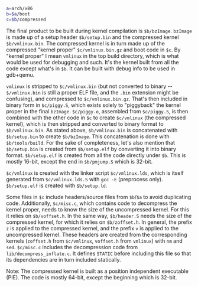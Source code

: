 ```sh
a=arch/x86
b=$a/boot
c=$b/compressed
```
The final product to be built during kernel compilation is `$b/bzImage`. `bzImage` is made up of a setup header `$b/setup.bin` and the compressed kernel `$b/vmlinux.bin`. The compressed kernel is in turn made up of the compressed "kernel proper" `$c/vmlinux.bin.gz` and boot code in `$c`. By "kernel proper" I mean `vmlinux` in the top build directory, which is what would be used for debugging and such. It's the kernel built from all the code except what's in `$b`. It can be built with debug info to be used in gdb+qemu.

`vmlinux` is stripped to `$c/vmlinux.bin` (but not converted to binary -- `$/vmlinux.bin` is still a proper ELF file, and the `.bin` extension might be confusing), and compressed to `$c/vmlinux.bin.gz`. That's then included in binary form in `$c/piggy.S`, which exists solely to "piggyback" the kernel proper in the final `bzImage`. `$c/piggy.o`, assembled from `$c/piggy.S`, is then combined with the other code in `$c` to create `$c/vmlinux` (the compressed kernel), which is then stripped and converted to binary format to `$b/vmlinux.bin`. As stated above, `$b/vmlinux.bin` is concatenated with `$b/setup.bin` to create `$b/bzImage`. This concatenation is done with `$b/tools/build`. For the sake of completeness, let's also mention that `$b/setup.bin` is created from `$b/setup.elf` by converting it into binary format. `$b/setup.elf` is created from all the code directly under `$b`. This is mostly 16-bit, except the end in `$b/pmjump.S` which is 32-bit.

`$c/vmlinux` is created with the linker script `$c/vmlinux.lds`, which is itself generated from `$c/vmlinux.lds.S` with `gcc -E` (preprocess only). `$b/setup.elf` is created with `$b/setup.ld`.

Some files in `$c` include headers/source files from `$b`/`$a` to avoid duplicating code. Additionally, `$c/misc.c`, which contains code to decompress the kernel proper, needs to know the size of the uncompressed kernel. For this it relies on `$b/voffset.h`. In the same way, `$b/header.S` needs the size of the compressed kernel, for which it relies on `$b/zoffset.h`. In general, the prefix `z` is applied to the compressed kernel, and the prefix `v` is applied to the uncompressed kernel. These headers are created from the corresponding kernels (`zoffset.h` from `$c/vmlinux`, `voffset.h` from `vmlinux`) with `nm` and `sed`. `$c/misc.c` includes the decompression code from `lib/decompress_inflate.c`. It defines `STATIC` before including this file so that its dependencies are in turn included statically.

Note: The compressed kernel is built as a position independent executable (PIE). The code is mostly 64-bit, except the beginning which is 32-bit.
